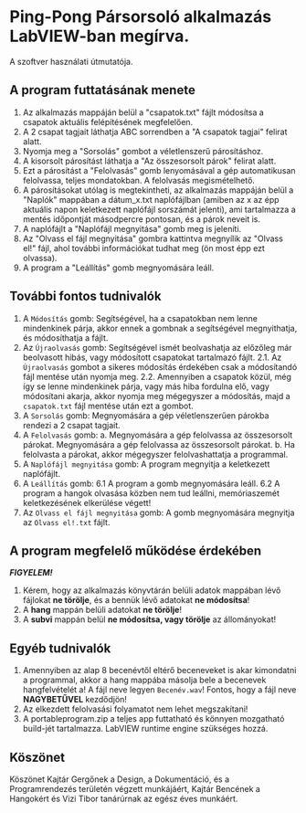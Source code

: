 # Ping-Pong Pársorsoló alkalmazás LabVIEW-ban megírva.
A szoftver használati útmutatója.

## A program futtatásának menete
   1. Az alkalmazás mappáján belül a "csapatok.txt" fájlt módosítsa a csapatok aktuális felépítésének megfelelően.
   2. A 2 csapat tagjait láthatja ABC sorrendben a "A csapatok tagjai" felirat alatt.
   3. Nyomja meg a "Sorsolás" gombot a véletlenszerű párosításhoz.
   4. A kisorsolt párosítást láthatja a "Az összesorsolt párok" felirat alatt.
   5. Ezt a párosítást a "Felolvasás" gomb lenyomásával a gép automatikusan felolvassa, teljes mondatokban. A felolvasás megismételhető.
   6. A párosításokat utólag is megtekintheti, az alkalmazás mappáján belül a "Naplók" mappában a dátum_x.txt naplófájlban (amiben az x az épp aktuális napon keletkezett naplófájl sorszámát jelenti), ami tartalmazza a mentés időpontját másodpercre pontosan, és a párok neveit is.
   7. A naplófájlt a "Naplófájl megnyitása" gomb meg is jeleníti.
   8. Az "Olvass el fájl megnyitása" gombra kattintva megnyílik az "Olvass el!" fájl, ahol további információkat tudhat meg (ön most épp ezt olvassa).
   9. A program a "Leállítás" gomb megnyomására leáll.

## További fontos tudnivalók
   1. A `Módosítás` gomb: 
      Segítségével, ha a csapatokban nem lenne mindenkinek párja, akkor ennek a gombnak a segítségével megnyithatja, és módosíthatja a fájlt.
   2. Az `Újraolvasás` gomb: Segítségével ismét beolvashatja az előzőleg már beolvasott hibás, vagy módosított csapatokat tartalmazó fájlt.
      2.1. Az `Újraolvasás` gombot a sikeres módosítás érdekében csak a módosítandó fájl mentése után nyomja meg.
      2.2. Amennyiben a csapatok közül, még így se lenne mindenkinek párja, vagy más hiba fordulna elő, vagy módosítani akarja, akkor nyomja meg mégegyszer a módosítás, majd a `csapatok.txt` fájl mentése után ezt a gombot.
   3. A `Sorsolás` gomb:
      Megnyomására a gép véletlenszerűen párokba rendezi a 2 csapat tagjait.
   4. A `Felolvasás` gomb:
      a. Megnyomására a gép felolvassa az összesorsolt párokat. Megnyomására a gép felolvassa az összesorsolt párokat.
      b. Ha felolvasta a párokat, akkor mégegyszer felolvashattatja a programmal.
   5. A `Naplófájl megnyitása` gomb:
      A program megnyitja a keletkezett naplófájlt.
   6. A `Leállítás` gomb:
      6.1 A program a gomb megnyomására leáll.
      6.2 A program a hangok olvasása közben nem tud leállni, memóriaszemét keletkezésének elkerülése végett!
   7. Az `Olvass el fájl megnyitása` gomb:
      A gomb megnyomására megnyitja az `Olvass el!.txt` fájlt.

## **A program megfelelő működése érdekében**
   **_FIGYELEM!_**
   1. Kérem, hogy az alkalmazás könyvtárán belüli adatok mappában lévő fájlokat **ne törölje**, és a bennük lévő adatokat **ne módosítsa**!
   2. A **hang** mappán belüli adatokat **ne törölje**!
   3. A **subvi** mappán belül **ne módosítsa, vagy törölje** az állományokat!

## Egyéb tudnivalók
   1. Amennyiben az alap 8 becenévtől eltérő beceneveket is akar kimondatni a programmal, akkor a hang mappába másolja bele a becenevek hangfelvételét a! A fájl neve legyen `Becenév.wav`! Fontos, hogy a fájl neve **NAGYBETŰVEL** kezdődjön!
   2. Az elkezdett felolvasási folyamatot nem lehet megszakítani!
   3. A portableprogram.zip a teljes app futtatható és könnyen mozgatható build-jét tartalmazza. LabVIEW runtime engine szükséges hozzá.

## Köszönet
   Köszönet Kajtár Gergőnek a Design, a Dokumentáció, és a Programrendezés területén végzett munkájáért, Kajtár Bencének a Hangokért és Vizi Tibor tanárúrnak az egész éves munkáért.
